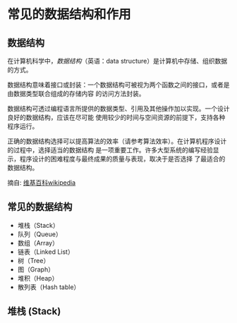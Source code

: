 # 常见的数据结构和作用

## 数据结构

在计算机科学中，_数据结构_（英语：data structure）是计算机中存储、组织数据的方式。

数据结构意味着接口或封装：一个数据结构可被视为两个函数之间的接口，或者是由数据类型联合组成的存储内容
的访问方法封装。

数据结构可透过编程语言所提供的数据类型、引用及其他操作加以实现。一个设计良好的数据结构，应该在尽可能
使用较少的时间与空间资源的前提下，支持各种程序运行。

正确的数据结构选择可以提高算法的效率（请参考算法效率）。在计算机程序设计的过程中，选择适当的数据结构
是一项重要工作。许多大型系统的编写经验显示，程序设计的困难程度与最终成果的质量与表现，取决于是否选择
了最适合的数据结构。

摘自: [维基百科wikipedia](https://zh.wikipedia.org/wiki/%E6%95%B0%E6%8D%AE%E7%BB%93%E6%9E%84)

## 常见的数据结构

- 堆栈（Stack）
- 队列（Queue）
- 数组（Array）
- 链表（Linked List）
- 树（Tree）
- 图（Graph）
- 堆积（Heap）
- 散列表（Hash table）

## 堆栈 (Stack)

